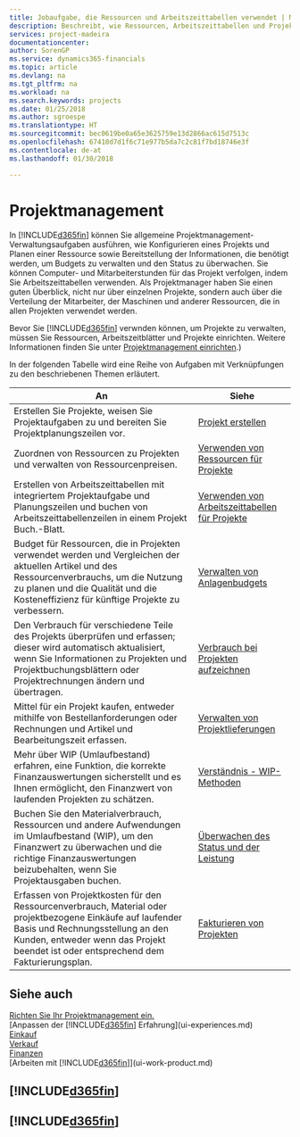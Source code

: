 ```yaml
---
title: Jobaufgabe, die Ressourcen und Arbeitszeittabellen verwendet | Microsoft Docs
description: Beschreibt, wie Ressourcen, Arbeitszeittabellen und Projekte genutzt werden, um Projekte zu verwalten.
services: project-madeira
documentationcenter: 
author: SorenGP
ms.service: dynamics365-financials
ms.topic: article
ms.devlang: na
ms.tgt_pltfrm: na
ms.workload: na
ms.search.keywords: projects
ms.date: 01/25/2018
ms.author: sgroespe
ms.translationtype: HT
ms.sourcegitcommit: bec0619be0a65e3625759e13d2866ac615d7513c
ms.openlocfilehash: 67410d7d1f6c71e977b5da7c2c81f7bd18746e3f
ms.contentlocale: de-at
ms.lasthandoff: 01/30/2018

---
```

# <a name="project-management"></a>Projektmanagement
In [!INCLUDE[d365fin](includes/d365fin_md.md)] können Sie allgemeine Projektmanagement-Verwaltungsaufgaben ausführen, wie Konfigurieren eines Projekts und Planen einer Ressource sowie Bereitstellung der Informationen, die benötigt werden, um Budgets zu verwalten und den Status zu überwachen. Sie können Computer- und Mitarbeiterstunden für das Projekt verfolgen, indem Sie Arbeitszeittabellen verwenden. Als Projektmanager haben Sie einen guten Überblick, nicht nur über einzelnen Projekte, sondern auch über die Verteilung der Mitarbeiter, der Maschinen und anderer Ressourcen, die in allen Projekten verwendet werden.

Bevor Sie [!INCLUDE[d365fin](includes/d365fin_md.md)] verwnden können, um Projekte zu verwalten, müssen Sie Ressourcen, Arbeitszeitblätter und Projekte einrichten. Weitere Informationen finden Sie unter [Projektmanagement einrichten](projects-setup-projects.md).)  

In der folgenden Tabelle wird eine Reihe von Aufgaben mit Verknüpfungen zu den beschriebenen Themen erläutert.

| An | Siehe |
| --- | --- |
| Erstellen Sie Projekte, weisen Sie Projektaufgaben zu und bereiten Sie Projektplanungszeilen vor. |[Projekt erstellen](projects-how-create-jobs.md) |
| Zuordnen von Ressourcen zu Projekten und verwalten von Ressourcenpreisen. |[Verwenden von Ressourcen für Projekte](projects-how-use-resources.md) |
| Erstellen von Arbeitszeittabellen mit integriertem Projektaufgabe und Planungszeilen und buchen von Arbeitszeittabellenzeilen in einem Projekt Buch.-Blatt. |[Verwenden von Arbeitszeittabellen für Projekte](projects-how-use-time-sheets.md) |
| Budget für Ressourcen, die in Projekten verwendet werden und Vergleichen der aktuellen Artikel und des Ressourcenverbrauchs, um die Nutzung zu planen und die Qualität und die Kosteneffizienz für künftige Projekte zu verbessern. |[Verwalten von Anlagenbudgets](projects-how-manage-budgets.md) |
| Den Verbrauch für verschiedene Teile des Projekts überprüfen und erfassen; dieser wird automatisch aktualisiert, wenn Sie Informationen zu Projekten und Projektbuchungsblättern oder Projektrechnungen ändern und übertragen. |[Verbrauch bei Projekten aufzeichnen](projects-how-record-job-usage.md) |
| Mittel für ein Projekt kaufen, entweder mithilfe von Bestellanforderungen oder Rechnungen und Artikel und Bearbeitungszeit erfassen. |[Verwalten von Projektlieferungen](projects-how-manage-project-supplies.md) |
| Mehr über WIP (Umlaufbestand) erfahren, eine Funktion, die korrekte Finanzauswertungen sicherstellt und es Ihnen ermöglicht, den Finanzwert von laufenden Projekten zu schätzen. |[Verständnis - WIP-Methoden](projects-understanding-wip.md) |
| Buchen Sie den Materialverbrauch, Ressourcen und andere Aufwendungen im Umlaufbestand (WIP), um den Finanzwert zu überwachen und die richtige Finanzauswertungen beizubehalten, wenn Sie Projektausgaben buchen. |[Überwachen des Status und der Leistung](projects-how-monitor-progress-performance.md) |
| Erfassen von Projektkosten für den Ressourcenverbrauch, Material oder projektbezogene Einkäufe auf laufender Basis und Rechnungsstellung an den Kunden, entweder wenn das Projekt beendet ist oder entsprechend dem Fakturierungsplan. |[Fakturieren von Projekten](projects-how-invoice-jobs.md) |

## <a name="see-also"></a>Siehe auch
[Richten Sie Ihr Projektmanagement ein.](projects-setup-projects.md)  
[Anpassen der [!INCLUDE[d365fin](includes/d365fin_md.md)] Erfahrung](ui-experiences.md)      
[Einkauf](purchasing-manage-purchasing.md)         
[Verkauf](sales-manage-sales.md)    
[Finanzen](finance.md)  
[Arbeiten mit [!INCLUDE[d365fin](includes/d365fin_md.md)]](ui-work-product.md)  

## [!INCLUDE[d365fin](includes/free_trial_md.md)]  
## [!INCLUDE[d365fin](includes/training_link_md.md)]

